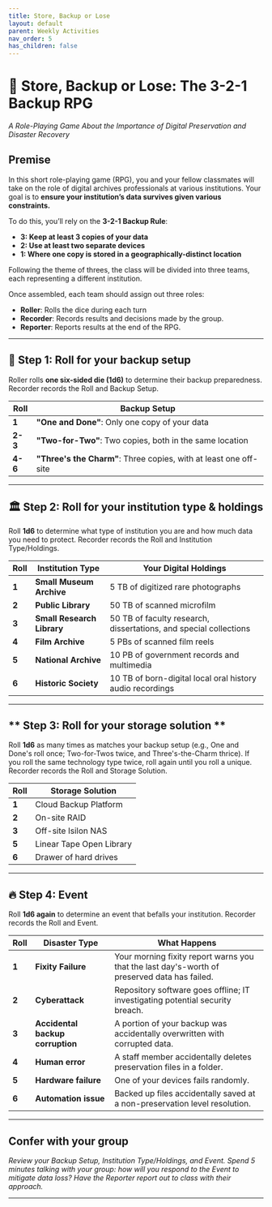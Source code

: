 ```yaml
---
title: Store, Backup or Lose
layout: default
parent: Weekly Activities
nav_order: 5
has_children: false
---
```


# **📂 Store, Backup or Lose: The 3-2-1 Backup RPG**
*A Role-Playing Game About the Importance of Digital Preservation and Disaster Recovery*

## **Premise**
In this short role-playing game (RPG), you and your fellow classmates will take on the role of digital archives professionals at various institutions. Your goal is to **ensure your institution’s data survives given various constraints.**

To do this, you’ll rely on the **3-2-1 Backup Rule**:  
- **3: Keep at least 3 copies of your data**  
- **2: Use at least two separate devices**  
- **1: Where one copy is stored in a geographically-distinct location**

Following the theme of threes, the class will be divided into three teams, each representing a different institution.

Once assembled, each team should assign out three roles:
- **Roller**: Rolls the dice during each turn
- **Recorder**: Records results and decisions made by the group.
- **Reporter**: Reports results at the end of the RPG.


---

## **🎲 Step 1: Roll for your backup setup**
Roller rolls **one six-sided die (1d6)** to determine their backup preparedness. Recorder records the Roll and Backup Setup.

| **Roll** | **Backup Setup** |
|---------|----------------|
| **1** | **"One and Done"**: Only one copy of your data |
| **2-3** | **"Two-for-Two"**: Two copies, both in the same location |
| **4-6** | **"Three's the Charm"**: Three copies, with at least one off-site |

---

## **🏛 Step 2: Roll for your institution type & holdings**
Roll **1d6** to determine what type of institution you are and how much data you need to protect. Recorder records the Roll and Institution Type/Holdings.

| **Roll** | **Institution Type** | **Your Digital Holdings** |
|---------|---------------------|---------------------------|
| **1** | **Small Museum Archive** | 5 TB of digitized rare photographs |
| **2** | **Public Library** | 50 TB of scanned microfilm |
| **3** | **Small Research Library** | 50 TB of faculty research, dissertations, and special collections |
| **4** | **Film Archive** | 5 PBs of scanned film reels |
| **5** | **National Archive** | 10 PB of government records and multimedia |
| **6** | **Historic Society** | 10 TB of born-digital local oral history audio recordings |

---

## ** Step 3: Roll for your storage solution **

Roll **1d6** as many times as matches your backup setup (e.g., One and Done's roll once; Two-for-Twos twice, and Three's-the-Charm thrice). If you roll the same technology type twice, roll again until you roll a unique. Recorder records the Roll and Storage Solution.

| **Roll** | **Storage Solution**     |
|----------|-----------------------|
| **1**    | Cloud Backup Platform |
| **2**    | On-site RAID          |
| **3**    | Off-site Isilon NAS       |
| **5**    | Linear Tape Open Library |
| **6**    | Drawer of hard drives |

---

## **🔥 Step 4: Event**
Roll **1d6 again** to determine an event that befalls your institution. Recorder records the Roll and Event.

| **Roll** | **Disaster Type** | **What Happens** |
|---------|-----------------|------------------|
| **1** | **Fixity Failure** | Your morning fixity report warns you that the last day's-worth of preserved data has failed. |
| **2** | **Cyberattack** | Repository software goes offline; IT investigating potential security breach. |
| **3** | **Accidental backup corruption** | A portion of your backup was accidentally overwritten with corrupted data. |
| **4** | **Human error** | A staff member accidentally deletes preservation files in a folder. |
| **5** | **Hardware failure** | One of your devices fails randomly. |
| **6** | **Automation issue** | Backed up files accidentally saved at a non-preservation level resolution. |

---

## **Confer with your group**

_Review your Backup Setup, Institution Type/Holdings, and Event. Spend 5 minutes talking with your group: how will you respond to the Event to mitigate data loss? Have the Reporter report out to class with their approach._

---